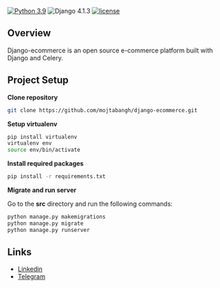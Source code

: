 [![Python 3.9](https://img.shields.io/badge/python-3.9-yellow.svg)](https://www.python.org/downloads/release/python-390/)
![Django 4.1.3](https://img.shields.io/badge/Django-4.1.3-green.svg)
[![license](https://img.shields.io/github/license/mojtabangh/django-ecommerce)](https://github.com/mojtabangh/django-ecommerce/blob/master/LICENSE)
## Overview
Django-ecommerce is an open source e-commerce platform built with Django and Celery.

## Project Setup
**Clone repository**
```sh
git clone https://github.com/mojtabangh/django-ecommerce.git
```
**Setup virtualenv**
```sh
pip install virtualenv
virtualenv env
source env/bin/activate
```
**Install required packages**
```sh
pip install -r requirements.txt
```
**Migrate and run server**

Go to the **src** directory and run the following commands:
```sh
python manage.py makemigrations
python manage.py migrate
python manage.py runserver
```
## Links
- [Linkedin](https://www.linkedin.com/in/mojtabangh/)
- [Telegram](https://t.me/Mojtaba_Naghavi)
